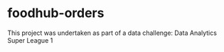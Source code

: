 # foodhub-orders
This project was undertaken as part of a data challenge: Data Analytics Super League 1
